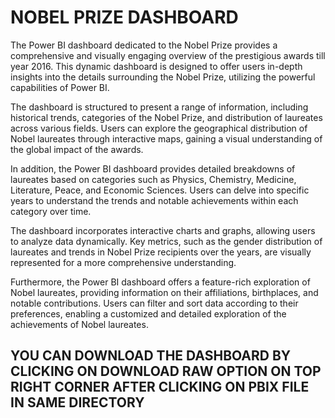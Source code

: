 # NOBEL PRIZE DASHBOARD
The Power BI dashboard dedicated to the Nobel Prize provides a comprehensive and visually engaging overview of the prestigious awards  till year 2016. This dynamic dashboard is designed to offer users in-depth insights into the details surrounding the Nobel Prize, utilizing the powerful capabilities of Power BI.

The dashboard is structured to present a range of information, including historical trends, categories of the Nobel Prize, and distribution of laureates across various fields. Users can explore the geographical distribution of Nobel laureates through interactive maps, gaining a visual understanding of the global impact of the awards.

In addition, the Power BI dashboard provides detailed breakdowns of laureates based on categories such as Physics, Chemistry, Medicine, Literature, Peace, and Economic Sciences. Users can delve into specific years to understand the trends and notable achievements within each category over time.

The dashboard incorporates interactive charts and graphs, allowing users to analyze data dynamically. Key metrics, such as the gender distribution of laureates and trends in Nobel Prize recipients over the years, are visually represented for a more comprehensive understanding.

Furthermore, the Power BI dashboard offers a feature-rich exploration of Nobel laureates, providing information on their affiliations, birthplaces, and notable contributions. Users can filter and sort data according to their preferences, enabling a customized and detailed exploration of the achievements of Nobel laureates.

## YOU CAN DOWNLOAD THE DASHBOARD BY CLICKING ON  DOWNLOAD RAW OPTION ON TOP RIGHT CORNER AFTER CLICKING ON PBIX FILE IN SAME DIRECTORY
